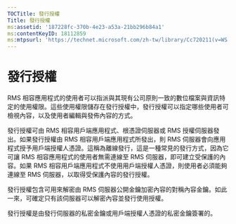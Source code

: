 ```yaml
---
TOCTitle: 發行授權
Title: 發行授權
ms:assetid: '187228fc-370b-4e23-a53a-21bb296b84a1'
ms:contentKeyID: 18112859
ms:mtpsurl: 'https://technet.microsoft.com/zh-tw/library/Cc720211(v=WS.10)'
---
```


發行授權
========

RMS 相容應用程式的使用者可以指派與其現有公司原則一致的數位檔案與資訊特定的使用權限。這些使用權限儲存在發行授權中，發行授權可以指定哪些使用者可檢視內容，以及使用者編輯與發佈內容的方式。

發行授權可由 RMS 相容用戶端應用程式、根憑證伺服器或 RMS 授權伺服器發出。如果發行授權由 RMS 相容用戶端應用程式所發出，則 RMS 伺服器會向應用程式授予用戶端授權人憑證。這稱為離線發行，這是一種常見的發行方式，因為它可讓 RMS 相容應用程式的使用者無需連線至 RMS 伺服器，即可建立受保護的內容。如果 RMS 相容用戶端應用程式不使用用戶端授權人憑證，則使用者必須能夠連線至 RMS 伺服器，以取得受保護內容的發行授權。

發行授權包含可用來解密由 RMS 伺服器公開金鑰加密內容的對稱內容金鑰。如此一來，可確定只有該伺服器可以解密內容並發行使用授權。

發行授權是由發行伺服器的私密金鑰或用戶端授權人憑證的私密金鑰簽署的。

